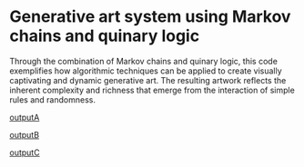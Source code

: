 # Generative art system using Markov chains and quinary logic
Through the combination of Markov chains and quinary logic, this code exemplifies how algorithmic techniques can be applied to create visually captivating and dynamic generative art. The resulting artwork reflects the inherent complexity and richness that emerge from the interaction of simple rules and randomness.

[outputA](https://github.com/ccianos/quinarymcgraphics/blob/main/examples/outputA.png)

[outputB](https://github.com/ccianos/quinarymcgraphics/blob/main/examples/outputB.png)

[outputC](https://github.com/ccianos/quinarymcgraphics/blob/main/examples/outputC.png)
